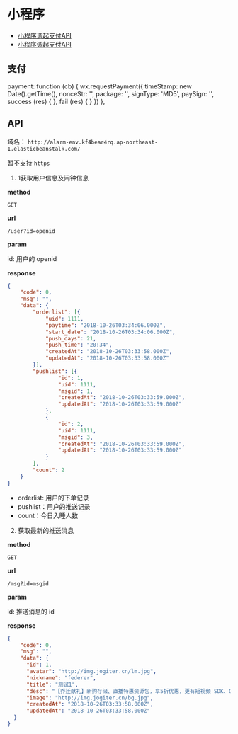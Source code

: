 ﻿# 小程序

+ [小程序调起支付API](https://pay.weixin.qq.com/wiki/doc/api/wxa/wxa_api.php?chapter=7_7&index=5)
+ [小程序调起支付API](https://developers.weixin.qq.com/miniprogram/dev/api/open-api/payment/wx.requestPayment.html)


## 支付

payment: function (cb) {
  wx.requestPayment({
    timeStamp: new Date().getTime(),
    nonceStr: '',
    package: '',
    signType: 'MD5',
    paySign: '',
    success (res) { },
    fail (res) { }
  })
},


## API

域名： `http://alarm-env.kf4bear4rq.ap-northeast-1.elasticbeanstalk.com/`

暂不支持 `https`

1. 1获取用户信息及闹钟信息

**method**

`GET`

**url**

`/user?id=openid`

**param**

id: 用户的 openid

**response**

```json
{
	"code": 0,
	"msg": "",
	"data": {
		"orderlist": [{
			"uid": 1111,
			"paytime": "2018-10-26T03:34:06.000Z",
			"start_date": "2018-10-26T03:34:06.000Z",
			"push_days": 21,
			"push_time": "20:34",
			"createdAt": "2018-10-26T03:33:58.000Z",
			"updatedAt": "2018-10-26T03:33:58.000Z"
		}],
		"pushlist": [{
				"id": 1,
				"uid": 1111,
				"msgid": 1,
				"createdAt": "2018-10-26T03:33:59.000Z",
				"updatedAt": "2018-10-26T03:33:59.000Z"
			},
			{
				"id": 2,
				"uid": 1111,
				"msgid": 3,
				"createdAt": "2018-10-26T03:33:59.000Z",
				"updatedAt": "2018-10-26T03:33:59.000Z"
			}
		],
		"count": 2
	}
}
```

+ orderlist: 用户的下单记录
+ pushlist：用户的推送记录
+ count：今日入睡人数


2. 获取最新的推送消息

**method**

`GET`

**url**

`/msg?id=msgid`

**param**

id: 推送消息的 id

**response**

```json
{
	"code": 0,
	"msg": "",
	"data": {
      "id": 1,
      "avatar": "http://img.jogiter.cn/lm.jpg",
      "nickname": "federer",
      "title": "测试1",
      "desc": "【乔迁献礼】新购存储、直播特惠资源包，享5折优惠，更有短视频 SDK、CDN 流量、日志分析等限时赠送！购买特惠资源包请至“财务统计->购买资源包”处进行购买。",
      "image": "http://img.jogiter.cn/bg.jpg",
      "createdAt": "2018-10-26T03:33:58.000Z",
      "updatedAt": "2018-10-26T03:33:58.000Z"
  }
}
```
